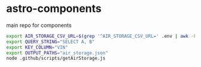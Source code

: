 # astro-components
main repo for components

```sh
export AIR_STORAGE_CSV_URL=$(grep '^AIR_STORAGE_CSV_URL=' .env | awk -F'=' '{print substr($0, index($0,$2))}' | sed 's/^"//; s/"$//')
export QUERY_STRING="SELECT A, B"
export KEY_COLUMN="VIN"
export OUTPUT_PATHS="air_storage.json"
node .github/scripts/getAirStorage.js
```
